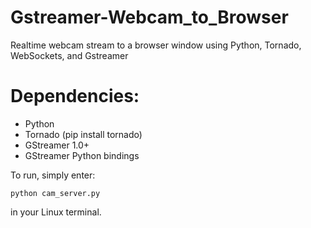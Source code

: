 Gstreamer-Webcam_to_Browser
===========================

Realtime webcam stream to a browser window using Python, Tornado, WebSockets, and Gstreamer

Dependencies:
=============

- Python
- Tornado (pip install tornado)
- GStreamer 1.0+
- GStreamer Python bindings

To run, simply enter:

    python cam_server.py

in your Linux terminal.
